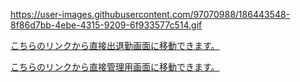https://user-images.githubusercontent.com/97070988/186443548-8f86d7bb-4ebe-4315-9209-6f933577c514.gif

[こちらのリンクから直接出退勤画面に移動できます。](https://attendance-managements.herokuapp.com/)

[こちらのリンクから直接管理用画面に移動できます。](https://attendance-managements.herokuapp.com/admin)
